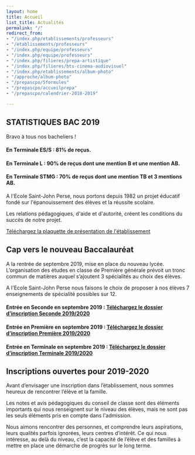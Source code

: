 ```yaml
---
layout: home
title: Accueil
list_title: Actualités
permalink: "/"
redirect_from:
- "/index.php/etablissements/professeurs"
- "/etablissements/professeurs"
- "/index.php/equipe/professeurs"
- "/index.php/equipe/professeurs"
- "/index.php/filieres/prepa-artistique"
- "/index.php/filieres/bts-cinema-audiovisuel"
- "/index.php/etablissements/album-photo"
- "/approche/album-photo"
- "/prepascpo/5formules"
- "/prepascpo/accueilprepa"
- "/prepascpo/calendrier-2018-2019"

---
```

## STATISTIQUES BAC 2019 

Bravo à tous nos bacheliers !

#### En Terminale ES/S : 81% de reçus.

#### En Terminale L : 90% de reçus dont une mention B et une mention AB.

#### En Terminale STMG : 70% de reçus dont une mention TB et 3 mentions AB.

A l'Ecole Saint-John Perse, nous portons depuis 1982 un projet éducatif fondé sur l'épanouissement des élèves et la réussite scolaire.

Les relations pédagogiques, d'aide et d'autorité, créent les conditions du succès de notre projet.

[Téléchargez la plaquette de présentation de l'établissement](https://app.forestry.io/sites/orudlbiyqx5vlg/body-media//images/plaquette_2018_2019.pdf)

## Cap vers le nouveau Baccalauréat

A la rentrée de septembre 2019, mise en place du nouveau lycée. L’organisation des études en classe de Première générale prévoit un tronc commun de matières auquel s’ajoutent 3 spécialités au choix des élèves.

A l'Ecole Saint-John Perse nous faisons le choix de proposer à nos élèves 7 enseignements de spécialité possibles sur 12.

#### **Entrée en Seconde en septembre 2019 :** <a href="images/Fiche_inscription_seconde_19_20.pdf">Téléchargez le dossier d’inscription Seconde 2019/2020</a>

#### **Entrée en Première en septembre 2019 :** <a href="images/Fiche_inscription_premiere_19_20.pdf">Téléchargez le dossier d’inscription Première 2019/2020</a>

#### **Entrée en Terminale en septembre 2019 :** <a href="images/Fiche_inscription_terminale_19_20.pdf">Téléchargez le dossier d’inscription Terminale 2019/2020</a>

## Inscriptions ouvertes pour 2019-2020

Avant d’envisager une inscription dans l’établissement, nous sommes heureux de rencontrer l’élève et la famille.

Les notes et avis pédagogiques du conseil de classe sont des éléments importants qui nous renseignent sur le niveau des élèves, mais ne sont pas les seuls éléments pris en compte dans l'admission.

Nous aimons rencontrer des personnes, et comprendre leurs aspirations, leurs qualités parfois ignorées, leurs centres d’intérêt. Ce qui nous intéresse, au delà du niveau, c’est la capacité de l’élève et des familles à mettre en place une démarche de progrès sur le long terme.